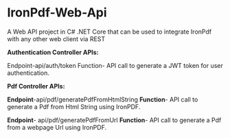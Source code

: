 # IronPdf-Web-Api
A Web API project in C# .NET Core that can be used to integrate IronPdf with any other web client via REST

**Authentication Controller APIs:**

Endpoint-api/auth/token
Function- API call to generate a JWT token for user authentication.

**Pdf Controller APIs:**

**Endpoint**-api/pdf/generatePdfFromHtmlString
**Function**- API call to generate a Pdf from Html String using IronPDF.

**Endpoint**- api/pdf/generatePdfFromUrl
**Function**- API call to generate a Pdf from a webpage Url using IronPDF.
